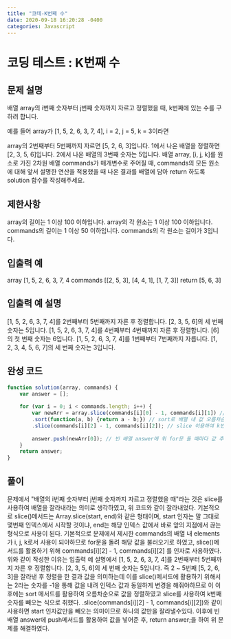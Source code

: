 ```yaml
---
title: "코테-K번째 수"
date: 2020-09-18 16:20:28 -0400
categories: Javascript
---
```


코딩 테스트 : K번째 수
===

문제 설명
---
배열 array의 i번째 숫자부터 j번째 숫자까지 자르고 정렬했을 때, k번째에 있는 수를 구하려 합니다.

예를 들어 array가 [1, 5, 2, 6, 3, 7, 4], i = 2, j = 5, k = 3이라면

array의 2번째부터 5번째까지 자르면 [5, 2, 6, 3]입니다.
1에서 나온 배열을 정렬하면 [2, 3, 5, 6]입니다.
2에서 나온 배열의 3번째 숫자는 5입니다.
배열 array, [i, j, k]를 원소로 가진 2차원 배열 commands가 매개변수로 주어질 때, commands의 모든 원소에 대해 앞서 설명한 연산을 적용했을 때 나온 결과를 배열에 담아 return 하도록 solution 함수를 작성해주세요.

제한사항
---
array의 길이는 1 이상 100 이하입니다.
array의 각 원소는 1 이상 100 이하입니다.
commands의 길이는 1 이상 50 이하입니다.
commands의 각 원소는 길이가 3입니다.

입출력 예
---
array	[1, 5, 2, 6, 3, 7, 4
commands [[2, 5, 3], [4, 4, 1], [1, 7, 3]]
return [5, 6, 3]

입출력 예 설명
---
[1, 5, 2, 6, 3, 7, 4]를 2번째부터 5번째까지 자른 후 정렬합니다. [2, 3, 5, 6]의 세 번째 숫자는 5입니다.
[1, 5, 2, 6, 3, 7, 4]를 4번째부터 4번째까지 자른 후 정렬합니다. [6]의 첫 번째 숫자는 6입니다.
[1, 5, 2, 6, 3, 7, 4]를 1번째부터 7번째까지 자릅니다. [1, 2, 3, 4, 5, 6, 7]의 세 번째 숫자는 3입니다.

완성 코드
---
``` javascript
function solution(array, commands) {
    var answer = [];
    
    for (var i = 0; i < commands.length; i++) {
        var newArr = array.slice(commands[i][0] - 1, commands[i][1]) // slice로 배열 자르기 
        .sort(function(a, b) {return a - b;}) // sort로 배열 내 값 오름차순 정렬
        .slice(commands[i][2] - 1, commands[i][2]); // slice 이용하여 k번째 숫자 빼오기
        
        answer.push(newArr[0]); // 빈 배열 answer에 위 for문 돌 때마다 값 추가
    }
    return answer;
}
```
풀이 
---
문제에서 "배열의 i번째 숫자부터 j번째 숫자까지 자르고 졍렬했을 때"라는 것은 slice를 사용하여 배열을
잘라내라는 의미로 생각하였고, 위 코드와 같이 잘라내었다.
기본적으로 slice()메서드는 Array.slice(start, end)와 같은 형태이며, start 인자는 말 그대로
몇번째 인덱스에서 시작할 것이냐, end는 해당 인덱스 값에서 바로 앞의 지점에서 끊는 형식으로
사용이 된다. 기본적으로 문제에서 제시한 commands의 배열 내 elements가 i, j, k로서 사용이 되야하므로
for문을 돌려 해당 값을 불러오기로 하였고, slice()메서드를 활용하기 위해
commands[i][2] - 1, commands[i][2] 를 인자로 사용하였다.
위와 같이 작성한 이유는 입출력 예 설명에서
[1, 5, 2, 6, 3, 7, 4]를 2번째부터 5번째까지 자른 후 정렬합니다. [2, 3, 5, 6]의 세 번째 숫자는 5입니다.
즉 2 ~ 5번째 [5, 2, 6, 3]을 잘라낸 후 정렬을 한 결과 값을 의미하는데
이를 slice()메서드에 활용하기 위해서는 2라는 숫자를 -1을 통해 값을 내려 인덱스 값과 동일하게 변경을 해줘야하므로
이 이후에는 sort 메서드를 활용하여 오름차순으로 값을 정렬하였고 slice를 사용하여 k번째 숫자를 빼오는 식으로 취했다.
.slice(commands[i][2] - 1, commands[i][2])와 같이 사용하면 start 인자값만을 빼오는 의미이므로
하나의 값만을 잘라낼수있다. 이후에 빈 배열 answer에 push메서드를 활용하여 값을 넣어준 후, return answer;을 하여
위 문제를 해결하였다.
